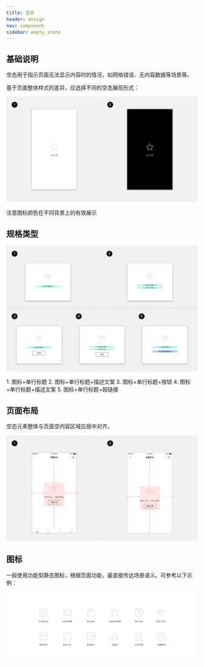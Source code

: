 ```yaml
---
title: 空态
header: design
nav: component
sidebar: empty_state
---
```


## 基础说明
空态用于指示页面无法显示内容时的情况，如网络错误、无内容数据等场景等。

基于页面整体样式的差异，应选择不同的空态展现形式：
<div class="m-doc-custom-examples">
	<div class="m-doc-custom-examples-correct"><img src="../../../img/design/component/empty_state/1.png">
		<p class="m-doc-custom-examples-text">注意图标颜色在不同背景上的有效展示</p>
	</div>
</div>

## 规格类型 
<div class="m-doc-custom-examples">
	<div class="m-doc-custom-examples-correct"><img src="../../../img/design/component/empty_state/2.png">
<p class="m-doc-custom-examples-text">1. 图标+单行标题
2. 图标+单行标题+描述文案
3. 图标+单行标题+按钮
4. 图标+单行标题+描述文案
5. 图标+单行标题+超链接</p>
	</div>
</div>

## 页面布局
空态元素整体与页面空内容区域应居中对齐。
<div class="m-doc-custom-examples">
	<div class="m-doc-custom-examples-correct"><img src="../../../img/design/component/empty_state/3.png">
	</div>
</div>


## 图标
一般使用功能型静态图标，根据页面功能，最直接传达场景语义。可参考以下示例：
<div class="m-doc-custom-examples">
	<div class="m-doc-custom-examples-correct"><img src="../../../img/design/component/empty_state/4-1.png">
	</div>
</div>

